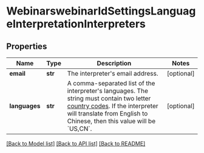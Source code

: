 # WebinarswebinarIdSettingsLanguageInterpretationInterpreters

## Properties
Name | Type | Description | Notes
------------ | ------------- | ------------- | -------------
**email** | **str** | The interpreter&#x27;s email address. | [optional] 
**languages** | **str** | A comma-separated list of the interpreter&#x27;s languages. The string must contain two letter [country codes](https://developers.zoom.us/docs/api/rest/other-references/abbreviation-lists/#countries).   If the interpreter will translate from English to Chinese, then this value will be &#x60;US,CN&#x60;. | [optional] 

[[Back to Model list]](../README.md#documentation-for-models) [[Back to API list]](../README.md#documentation-for-api-endpoints) [[Back to README]](../README.md)

